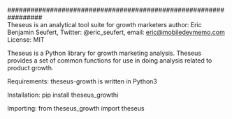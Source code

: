 #################################################################                                                               
Theseus is an analytical tool suite for growth marketers
author: Eric Benjamin Seufert,
Twitter: @eric_seufert, email: eric@mobiledevmemo.com
License: MIT

Theseus is a Python library for growth marketing analysis.
Theseus provides a set of common functions for use in doing analysis related to product growth.

Requirements: theseus-growth is written in Python3

Installation: pip install theseus_growthi

Importing: from theseus_growth import theseus
